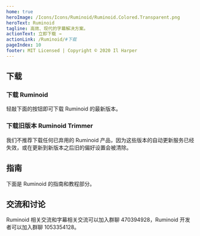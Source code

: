```yaml
---
home: true
heroImage: /Icons/Icons/Ruminoid/Ruminoid.Colored.Transparent.png
heroText: Ruminoid
tagline: 高效、现代的字幕解决方案。
actionText: 立即下载 →
actionLink: /Ruminoid/#下载
pageIndex: 10
footer: MIT Licensed | Copyright © 2020 Il Harper
---
```


## 下载

### 下载 Ruminoid

轻敲下面的按钮即可下载 Ruminoid 的最新版本。

<select-button title="Ruminoid" description="最新版本" href="https://update.ruminoid.world/stable/RuminoidSetup.exe" outer></select-button>

### 下载旧版本 Ruminoid Trimmer <Badge type="error" text="已弃用"/>

我们不推荐下载任何已弃用的 Ruminoid 产品，因为这些版本的自动更新服务已经失效，或在更新到新版本之后旧的偏好设置会被清除。

<select-button title="旧版 Ruminoid Trimmer（不推荐）" description="版本0.1.2" href="https://ruminoid.vbox.moe/res/trimmer/releases/Trimmer-Setup.exe" outer></select-button>

## 指南

下面是 Ruminoid 的指南和教程部分。

<select-button title="用户指南" description="Ruminoid 及其子产品的用户指南和帮助说明。" href="Guide/"></select-button>

<select-button title="开发者指南" description="面向开发者的 Ruminoid 指南。" href="Develop/"></select-button>

## 交流和讨论

Ruminoid 相关交流和字幕相关交流可以加入群聊 470394928，Ruminoid 开发者可以加入群聊 1053354128。
